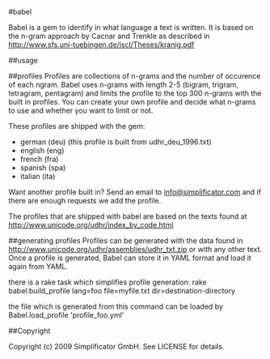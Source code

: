 #babel

Babel is a gem to identify in what language a text is written.
It is based on the n-gram approach by Cacnar and Trenkle as described 
in http://www.sfs.uni-tuebingen.de/iscl/Theses/kranig.pdf


##usage


##profiles
Profiles are collections of n-grams and the number of occurence of each ngram.
Babel uses n-grams with length 2-5 (bigram, trigram, tetragram, pentagram) and limits the profile 
to the top 300 n-grams with the built in profiles. You can create your own profile and decide 
what n-grams to use and whether you want to limit or not.

These profiles are shipped with the gem: 
 * german (deu) (this profile is built from udhr_deu_1996.txt)
 * english (eng)
 * french (fra)
 * spanish (spa)
 * italian (ita)
 
Want another profile built in? Send an email to info@simplificator.com and if there are enough 
requests we add the profile.

The profiles that are shipped with babel are based on the texts found at
http://www.unicode.org/udhr/index_by_code.html

##generating profiles
Profiles can be generated with the data found in http://www.unicode.org/udhr/assemblies/udhr_txt.zip or with any other text.
Once a profile is generated, Babel can store it in YAML format and load it again from YAML.

there is a rake task which simplifies profile generation:
   rake babel:build_profile lang=foo file=myfile.txt dir=destination-directory

the file which is generated from this command can be loaded by 
   Babel.load_profile 'profile_foo.yml'

##Copyright

Copyright (c) 2009 Simplificator GmbH. See LICENSE for details.
